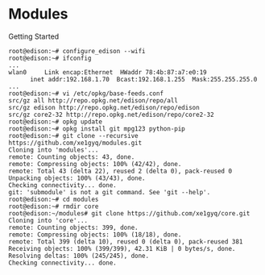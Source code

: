 Modules
==

Getting Started

    root@edison:~# configure_edison --wifi
    root@edison:~# ifconfig
    ...
    wlan0     Link encap:Ethernet  HWaddr 78:4b:87:a7:e0:19  
          inet addr:192.168.1.70  Bcast:192.168.1.255  Mask:255.255.255.0
    ...
    root@edison:~# vi /etc/opkg/base-feeds.conf
    src/gz all http://repo.opkg.net/edison/repo/all
    src/gz edison http://repo.opkg.net/edison/repo/edison
    src/gz core2-32 http://repo.opkg.net/edison/repo/core2-32
    root@edison:~# opkg update
    root@edison:~# opkg install git mpg123 python-pip
    root@edison:~# git clone --recursive https://github.com/xe1gyq/modules.git
    Cloning into 'modules'...
    remote: Counting objects: 43, done.
    remote: Compressing objects: 100% (42/42), done.
    remote: Total 43 (delta 22), reused 2 (delta 0), pack-reused 0
    Unpacking objects: 100% (43/43), done.
    Checking connectivity... done.
    git: 'submodule' is not a git command. See 'git --help'.
    root@edison:~# cd modules
    root@edison:~# rmdir core
    root@edison:~/modules# git clone https://github.com/xe1gyq/core.git
    Cloning into 'core'...
    remote: Counting objects: 399, done.
    remote: Compressing objects: 100% (18/18), done.
    remote: Total 399 (delta 10), reused 0 (delta 0), pack-reused 381
    Receiving objects: 100% (399/399), 42.31 KiB | 0 bytes/s, done.
    Resolving deltas: 100% (245/245), done.
    Checking connectivity... done.
    

    

